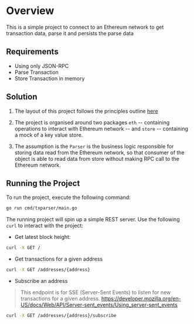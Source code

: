 # Overview

This is a simple project to connect to an Ethereum network to get transaction data, parse it and persists the parse data

## Requirements

- Using only JSON-RPC
- Parse Transaction
- Store Transaction in memory

## Solution

1. The layout of this project follows the principles outline [here](https://paulwizviz.github.io/go/2022/12/23/go-proverb-architecture.html)

2. The project is organised around two packages `eth` -- containing operations to interact with Ethereum network -- and `store` -- containing a mock of a key value store.

3. The assumption is the `Parser` is the business logic responsible for storing data read from the Ethereum network, so that consumer of the object is able to read data from store without making RPC call to the Ethereum network.

## Running the Project

To run the project, execute the following command:

```sh
go run cmd/txparser/main.go
```

The running project will spin up a simple REST server. Use the following `curl` to interact with the project:

- Get latest block height:

```sh
curl -X GET /
```

- Get transactions for a given address

```sh
curl -X GET /addresses/{address}
```

- Subscribe an address

> This endpoint is for SSE (Server-Sent Events) to listen for new transactions for a given address.
> https://developer.mozilla.org/en-US/docs/Web/API/Server-sent_events/Using_server-sent_events

```sh
curl -X GET /addresses/{address}/subscribe
```
